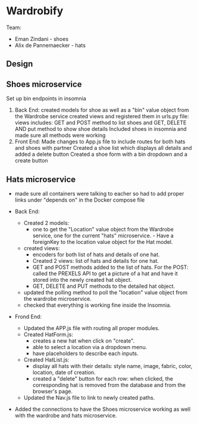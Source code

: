 # Wardrobify

Team:

* Eman Zindani - shoes
* Alix de Pannemaecker - hats

## Design

## Shoes microservice

Set up bin endpoints in insomnia
1. Back End:
    created models for shoe as well as a "bin" value object from the Wardrobe service
    created views and registered them in urls.py file:
        views includes: GET and POST method to list shoes and GET, DELETE AND put method to show shoe details
    Included shoes in insomnia and made sure all methods were working
2. Front End:
    Made changes to App.js file to include routes for both hats and shoes with partner
    Created a shoe list which displays all details and added a delete button
    Created a shoe form with a bin dropdown and a create button

## Hats microservice

- made sure all containers were talking to eacher so had to add proper links under "depends on" in the Docker compose file

- Back End:
    - Created 2 models:
        - one to get the "Location" value object from the Wardrobe service, one for the current "hats" microservice. - Have a foreignKey to the location value object for the Hat model.
    - created views:
        - encoders for both list of hats and details of one hat.
        - Created 2 views: list of hats and details for one hat.
        - GET and POST methods added to the list of hats. For the POST: called the PREXELS API to get a picture of a hat and have it stored into the newly created hat object.
        - GET, DELETE and PUT methods to the detailed hat object.
    - updated the polling method to poll the "location" value object from the wardrobe microservice.
    - checked that everything is working fine inside the Insomnia.

- Frond End:
    - Updated the APP.js file with routing all proper modules.
    - Created HatForm.js:
        - creates a new hat when click on "create".
        - able to select a location via a dropdown menu.
        - have placeholders to describe each inputs.
    - Created HatList.js:
        - display all hats with their details: style name, image, fabric, color, location, date of creation.
        - created a "delete" button for each row: when clicked, the corresponding hat is removed from the database and from the browser's page.
    - Updated the Nav.js file to link to newly created paths.

- Added the connections to have the Shoes microservice working as well with the wardrobe and hats microservice.
